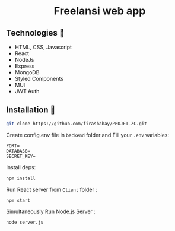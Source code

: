 <h1 align="center"> Freelansi web app </h1>

## Technologies 🔧

- HTML, CSS, Javascript
- React
- NodeJs
- Express
- MongoDB
- Styled Components
- MUI
- JWT Auth




## Installation 💾

```bash
git clone https://github.com/firasbabay/PROJET-ZC.git
```

Create config.env file in `backend` folder and Fill your `.env` variables:

```env
PORT=
DATABASE=
SECRET_KEY=
```

Install deps:

```bash
npm install
```

Run React server from `Client` folder :

```bash
npm start
```

Simultaneously Run Node.js Server :

```bash
node server.js
```
